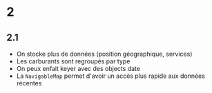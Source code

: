 # 2

## 2.1

- On stocke plus de données (position géographique, services)
- Les carburants sont regroupés par type
- On peux enfait keyer avec des objects date
- La `NavigableMap` permet d'avoir un accès plus rapide aux données récentes
